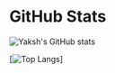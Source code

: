 # GitHub Stats

![Yaksh's GitHub stats](https://github-readme-stats.vercel.app/api?username=YakshHaranwala&count_private=true&theme=radical&include_all_commits=true)

[![Top Langs](https://github-readme-stats.vercel.app/api/top-langs/?username=YakshHaranwala&layout=compact)]
